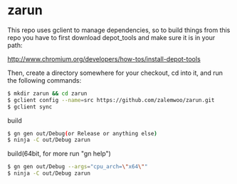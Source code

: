 zarun
===

This repo uses gclient to manage dependencies, so to build things from this
repo you have to first download depot_tools and make sure it is in your path:

http://www.chromium.org/developers/how-tos/install-depot-tools

Then, create a directory somewhere for your checkout, cd into it,
and run the following commands:

```bash
$ mkdir zarun && cd zarun
$ gclient config --name=src https://github.com/zalemwoo/zarun.git
$ gclient sync
```

build
```bash
$ gn gen out/Debug(or Release or anything else)
$ ninja -C out/Debug zarun
```

build(64bit, for more run "gn help")
```bash
$ gn gen out/Debug --args="cpu_arch=\"x64\""
$ ninja -C out/Debug zarun
